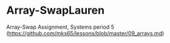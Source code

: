 # Array-SwapLauren
Array-Swap Assignment, Systems period 5 (https://github.com/mks65/lessons/blob/master/09_arrays.md)
